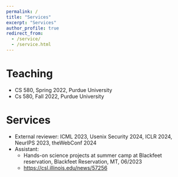 ```yaml
---
permalink: /
title: "Services"
excerpt: "Services"
author_profile: true
redirect_from: 
  - /service/
  - /service.html
---
```


Teaching
======
* CS 580, Spring 2022, Purdue University
* Cs 580, Fall 2022, Purdue University

Services
======
* External reviewer: ICML 2023, Usenix Security 2024, ICLR 2024, NeurIPS 2023, theWebConf 2024
* Assistant:
  * Hands-on science projects at summer camp at Blackfeet reservation, Blackfeet Reservation, MT, 06/2023
  * https://csl.illinois.edu/news/57256
